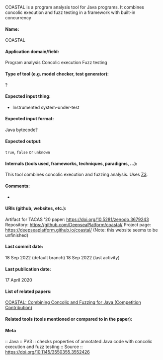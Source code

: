 COASTAL is a program analysis tool for Java programs. It combines concolic execution and fuzz testing in a framework with built-in concurrency

#### Name:
COASTAL

#### Application domain/field:
Program analysis
Concolic execution
Fuzz testing

#### Type of tool (e.g. model checker, test generator):
?

#### Expected input thing:
- Instrumented system-under-test

#### Expected input format:
Java bytecode?

#### Expected output:
`true`, `false` or `unknown`

#### Internals (tools used, frameworks, techniques, paradigms, ...):
This tool combines concolic execution and fuzzing analysis.
Uses [Z3](Solvers/SMT/Z3.md).

#### Comments:
-

#### URIs (github, websites, etc.):
Artifact for TACAS '20 paper: https://doi.org/10.5281/zenodo.3679243
Repository: https://github.com/DeepseaPlatform/coastal/
Project page: https://deepseaplatform.github.io/coastal/ (Note: this website seems to be unfinished)

#### Last commit date:
18 Sep 2022 (default branch)
18 Sep 2022 (last activity)

#### Last publication date:
17 April 2020

#### List of related papers:
[COASTAL: Combining Concolic and Fuzzing for Java (Competition Contribution)](https://doi.org/10.1007/978-3-030-45237-7_23)

#### Related tools (tools mentioned or compared to in the paper):

#### Meta
:: Java
:: PV3 :: checks properties of annotated Java code with concolic execution and fuzz testing
:: Source :: https://doi.org/10.1145/3550355.3552426
